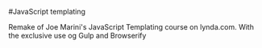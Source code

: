 #JavaScript templating

Remake of Joe Marini's JavaScript Templating course on lynda.com. With the exclusive use og Gulp and Browserify